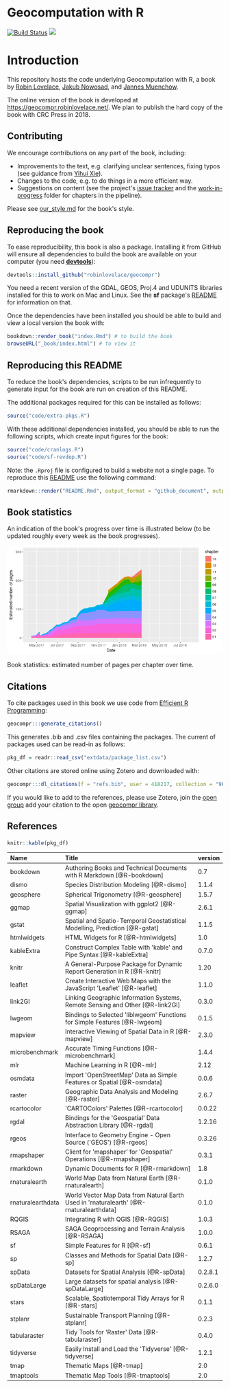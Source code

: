 
<!-- README.md is generated from README.Rmd. Please edit that file - rmarkdown::render('README.Rmd', output_format = 'github_document', output_file = 'README.md') -->
Geocomputation with R
=====================

[![Build Status](https://travis-ci.org/Robinlovelace/geocompr.svg?branch=master)](https://travis-ci.org/Robinlovelace/geocompr) [![](https://img.shields.io/docker/automated/robinlovelace/geocompr.svg)](https://hub.docker.com/r/robinlovelace/geocompr/builds/)

Introduction
============

This repository hosts the code underlying Geocomputation with R, a book by [Robin Lovelace](https://www.robinlovelace.net/), [Jakub Nowosad](https://nowosad.github.io/), and [Jannes Muenchow](http://www.geographie.uni-jena.de/en/Muenchow.html).

The online version of the book is developed at <https://geocompr.robinlovelace.net/>. We plan to publish the hard copy of the book with CRC Press in 2018.

Contributing
------------

We encourage contributions on any part of the book, including:

-   Improvements to the text, e.g. clarifying unclear sentences, fixing typos (see guidance from [Yihui Xie](https://yihui.name/en/2013/06/fix-typo-in-documentation/)).
-   Changes to the code, e.g. to do things in a more efficient way.
-   Suggestions on content (see the project's [issue tracker](https://github.com/Robinlovelace/geocompr/issues) and the [work-in-progress](https://github.com/Robinlovelace/geocompr/tree/master/work-in-progress) folder for chapters in the pipeline).

Please see [our\_style.md](https://github.com/Robinlovelace/geocompr/blob/master/our_style.md) for the book's style.

Reproducing the book
--------------------

To ease reproducibility, this book is also a package. Installing it from GitHub will ensure all dependencies to build the book are available on your computer (you need [**devtools**](https://github.com/hadley/devtools)):

``` r
devtools::install_github("robinlovelace/geocompr")
```

You need a recent version of the GDAL, GEOS, Proj.4 and UDUNITS libraries installed for this to work on Mac and Linux. See the **sf** package's [README](https://github.com/edzer/sfr) for information on that.

Once the dependencies have been installed you should be able to build and view a local version the book with:

``` r
bookdown::render_book("index.Rmd") # to build the book
browseURL("_book/index.html") # to view it
```

Reproducing this README
-----------------------

To reduce the book's dependencies, scripts to be run infrequently to generate input for the book are run on creation of this README.

The additional packages required for this can be installed as follows:

``` r
source("code/extra-pkgs.R")
```

With these additional dependencies installed, you should be able to run the following scripts, which create input figures for the book:

``` r
source("code/cranlogs.R")
source("code/sf-revdep.R")
```

Note: the `.Rproj` file is configured to build a website not a single page. To reproduce this [README](https://github.com/Robinlovelace/geocompr/blob/master/README.Rmd) use the following command:

``` r
rmarkdown::render("README.Rmd", output_format = "github_document", output_file = "README.md")
```

Book statistics
---------------

An indication of the book's progress over time is illustrated below (to be updated roughly every week as the book progresses).

![](figures/bookstats-1.png)

Book statistics: estimated number of pages per chapter over time.

Citations
---------

To cite packages used in this book we use code from [Efficient R Programming](https://csgillespie.github.io/efficientR/):

``` r
geocompr:::generate_citations()
```

This generates .bib and .csv files containing the packages. The current of packages used can be read-in as follows:

``` r
pkg_df = readr::read_csv("extdata/package_list.csv")
```

Other citations are stored online using Zotero and downloaded with:

``` r
geocompr:::dl_citations(f = "refs.bib", user = 418217, collection = "9K6FRP6N")
```

If you would like to add to the references, please use Zotero, join the [open group](https://www.zotero.org/groups/418217/energy-and-transport) add your citation to the open [geocompr library](https://www.zotero.org/groups/418217/energy-and-transport/items/collectionKey/9K6FRP6N).

References
----------

``` r
knitr::kable(pkg_df)
```

| Name              | Title                                                                                     | version |
|:------------------|:------------------------------------------------------------------------------------------|:--------|
| bookdown          | Authoring Books and Technical Documents with R Markdown \[@R-bookdown\]                   | 0.7     |
| dismo             | Species Distribution Modeling \[@R-dismo\]                                                | 1.1.4   |
| geosphere         | Spherical Trigonometry \[@R-geosphere\]                                                   | 1.5.7   |
| ggmap             | Spatial Visualization with ggplot2 \[@R-ggmap\]                                           | 2.6.1   |
| gstat             | Spatial and Spatio-Temporal Geostatistical Modelling, Prediction \[@R-gstat\]             | 1.1.5   |
| htmlwidgets       | HTML Widgets for R \[@R-htmlwidgets\]                                                     | 1.0     |
| kableExtra        | Construct Complex Table with 'kable' and Pipe Syntax \[@R-kableExtra\]                    | 0.7.0   |
| knitr             | A General-Purpose Package for Dynamic Report Generation in R \[@R-knitr\]                 | 1.20    |
| leaflet           | Create Interactive Web Maps with the JavaScript 'Leaflet' \[@R-leaflet\]                  | 1.1.0   |
| link2GI           | Linking Geographic Information Systems, Remote Sensing and Other \[@R-link2GI\]           | 0.3.0   |
| lwgeom            | Bindings to Selected 'liblwgeom' Functions for Simple Features \[@R-lwgeom\]              | 0.1.5   |
| mapview           | Interactive Viewing of Spatial Data in R \[@R-mapview\]                                   | 2.3.0   |
| microbenchmark    | Accurate Timing Functions \[@R-microbenchmark\]                                           | 1.4.4   |
| mlr               | Machine Learning in R \[@R-mlr\]                                                          | 2.12    |
| osmdata           | Import 'OpenStreetMap' Data as Simple Features or Spatial \[@R-osmdata\]                  | 0.0.6   |
| raster            | Geographic Data Analysis and Modeling \[@R-raster\]                                       | 2.6.7   |
| rcartocolor       | 'CARTOColors' Palettes \[@R-rcartocolor\]                                                 | 0.0.22  |
| rgdal             | Bindings for the 'Geospatial' Data Abstraction Library \[@R-rgdal\]                       | 1.2.16  |
| rgeos             | Interface to Geometry Engine - Open Source ('GEOS') \[@R-rgeos\]                          | 0.3.26  |
| rmapshaper        | Client for 'mapshaper' for 'Geospatial' Operations \[@R-rmapshaper\]                      | 0.3.1   |
| rmarkdown         | Dynamic Documents for R \[@R-rmarkdown\]                                                  | 1.8     |
| rnaturalearth     | World Map Data from Natural Earth \[@R-rnaturalearth\]                                    | 0.1.0   |
| rnaturalearthdata | World Vector Map Data from Natural Earth Used in 'rnaturalearth' \[@R-rnaturalearthdata\] | 0.1.0   |
| RQGIS             | Integrating R with QGIS \[@R-RQGIS\]                                                      | 1.0.3   |
| RSAGA             | SAGA Geoprocessing and Terrain Analysis \[@R-RSAGA\]                                      | 1.0.0   |
| sf                | Simple Features for R \[@R-sf\]                                                           | 0.6.1   |
| sp                | Classes and Methods for Spatial Data \[@R-sp\]                                            | 1.2.7   |
| spData            | Datasets for Spatial Analysis \[@R-spData\]                                               | 0.2.8.1 |
| spDataLarge       | Large datasets for spatial analysis \[@R-spDataLarge\]                                    | 0.2.6.0 |
| stars             | Scalable, Spatiotemporal Tidy Arrays for R \[@R-stars\]                                   | 0.1.1   |
| stplanr           | Sustainable Transport Planning \[@R-stplanr\]                                             | 0.2.3   |
| tabularaster      | Tidy Tools for 'Raster' Data \[@R-tabularaster\]                                          | 0.4.0   |
| tidyverse         | Easily Install and Load the 'Tidyverse' \[@R-tidyverse\]                                  | 1.2.1   |
| tmap              | Thematic Maps \[@R-tmap\]                                                                 | 2.0     |
| tmaptools         | Thematic Map Tools \[@R-tmaptools\]                                                       | 2.0     |
